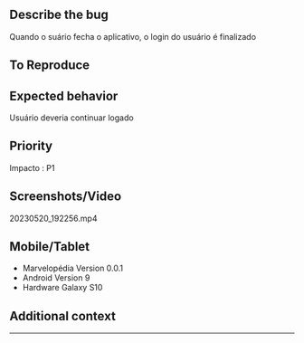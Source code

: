 ## Describe the bug
Quando o suário fecha o aplicativo, o login do usuário é finalizado

## To Reproduce

## Expected behavior
Usuário deveria continuar logado 

## Priority
Impacto : P1

## Screenshots/Video
20230520_192256.mp4

## Mobile/Tablet
- Marvelopédia Version 0.0.1
- Android Version 9
- Hardware Galaxy S10

## Additional context
---
